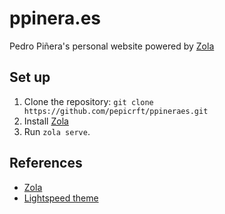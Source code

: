 # ppinera.es

Pedro Piñera's personal website powered by [Zola](https://www.getzola.org/)

## Set up

1. Clone the repository: `git clone https://github.com/pepicrft/ppineraes.git`
2. Install [Zola](https://www.getzola.org/)
3. Run `zola serve`.
   
## References 

- [Zola](https://www.getzola.org/)
- [Lightspeed theme](https://github.com/carpetscheme/lightspeed)